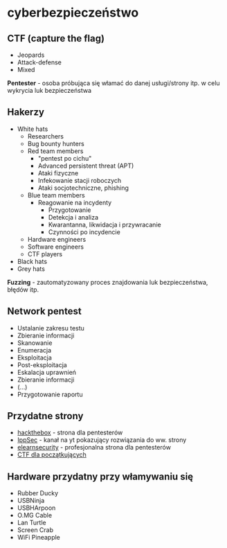 # cyberbezpieczeństwo

## **CTF** (capture the flag)

- Jeopards
- Attack-defense
- Mixed

**Pentester** - osoba próbująca się włamać do danej usługi/strony itp. w celu wykrycia luk bezpieczeństwa

## Hakerzy

- White hats
  - Researchers
  - Bug bounty hunters
  - Red team members
    - "pentest po cichu"
    - Advanced persistent threat (APT)
    - Ataki fizyczne
    - Infekowanie stacji roboczych
    - Ataki socjotechniczne, phishing
  - Blue team members
    - Reagowanie na incydenty
      - Przygotowanie
      - Detekcja i analiza
      - Kwarantanna, likwidacja i przywracanie
      - Czynności po incydencie
  - Hardware engineers
  - Software engineers
  - CTF players
- Black hats
- Grey hats

**Fuzzing** - zautomatyzowany proces znajdowania luk bezpieczeństwa, błędów itp.

## Network pentest

- Ustalanie zakresu testu
- Zbieranie informacji
- Skanowanie
- Enumeracja
- Eksploitacja
- Post-eksploitacja
- Eskalacja uprawnień
- Zbieranie informacji
- (…)
- Przygotowanie raportu

## Przydatne strony

- [hackthebox](<https://www.hackthebox.eu/>) - strona dla pentesterów  
- [IppSec](<https://www.youtube.com/channel/UCa6eh7gCkpPo5XXUDfygQQA/>) - kanał na yt pokazujący rozwiązania do ww. strony
- [elearnsecurity](https://www.elearnsecurity.com/) - profesjonalna strona dla pentesterów
- [CTF dla początkujących](<https://2019game.picoctf.com/>)

## Hardware przydatny przy włamywaniu się

- Rubber Ducky
- USBNinja
- USBHArpoon
- O.MG Cable
- Lan Turtle
- Screen Crab
- WiFi Pineapple
